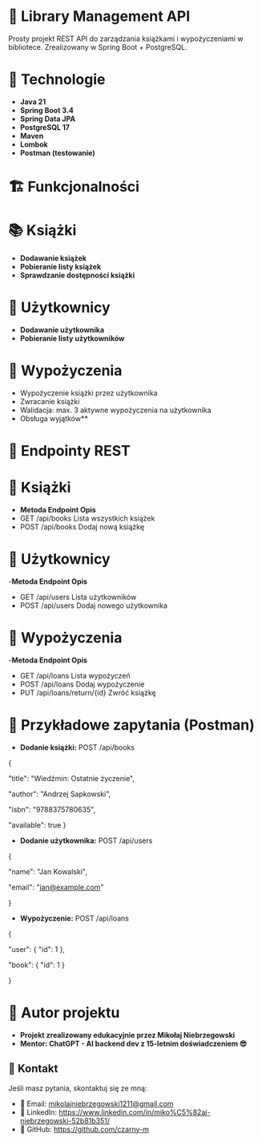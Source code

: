 # 📘 Library Management API
Prosty projekt REST API do zarządzania książkami i wypożyczeniami w bibliotece. Zrealizowany w Spring Boot + PostgreSQL.

# 🚀 Technologie
- **Java 21**
- **Spring Boot 3.4**
- **Spring Data JPA**
- **PostgreSQL 17**
- **Maven**
- **Lombok**
- **Postman (testowanie)**

# 🏗️ Funkcjonalności
# 📚 Książki
 - **Dodawanie książek**
 - **Pobieranie listy książek**
 - **Sprawdzanie dostępności książki**
# 👤 Użytkownicy
 - **Dodawanie użytkownika**
 - **Pobieranie listy użytkowników**
# 🔄 Wypożyczenia
 - Wypożyczenie książki przez użytkownika
 - Zwracanie książki
 - Walidacja: max. 3 aktywne wypożyczenia na użytkownika
 - Obsługa wyjątków**
# 🔌 Endpointy REST
# 📖 Książki
- **Metoda	Endpoint	Opis**
- GET	/api/books	Lista wszystkich książek
- POST	/api/books	Dodaj nową książkę
# 👤 Użytkownicy
-**Metoda	Endpoint	Opis**
- GET	/api/users	Lista użytkowników
-  POST	/api/users	Dodaj nowego użytkownika
# 🔄 Wypożyczenia
-**Metoda	Endpoint	Opis**
- GET	/api/loans	Lista wypożyczeń
- POST	/api/loans	Dodaj wypożyczenie
- PUT	/api/loans/return/{id}	Zwróć książkę
# 🧪 Przykładowe zapytania (Postman)
- **Dodanie książki:**
POST /api/books

{

  "title": "Wiedźmin: Ostatnie życzenie",

  "author": "Andrzej Sapkowski",
  
  "isbn": "9788375780635",
  
  "available": true
}
- **Dodanie użytkownika:**
POST /api/users

{

  "name": "Jan Kowalski",

  "email": "jan@example.com"

}
- **Wypożyczenie:**
POST /api/loans

{

  "user": { "id": 1 },

  "book": { "id": 1 }

}
# 🧠 Autor projektu
- **Projekt zrealizowany edukacyjnie przez Mikołaj Niebrzegowski** 
- **Mentor: ChatGPT - AI backend dev z 15-letnim doświadczeniem 😎**

 ## 📩 Kontakt
Jeśli masz pytania, skontaktuj się ze mną:
- 📧 Email: mikolajniebrzegowski1211@gmail.com
- 💼 LinkedIn: https://www.linkedin.com/in/miko%C5%82aj-niebrzegowski-52b81b351/
- 🔗 GitHub: https://github.com/czarny-m


